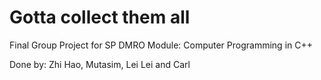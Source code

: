 # Gotta collect them all

Final Group Project for SP DMRO Module: Computer Programming in C++ 

Done by: Zhi Hao, Mutasim, Lei Lei and Carl
